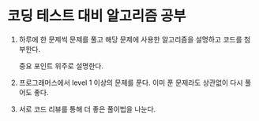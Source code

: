 # 코딩 테스트 대비 알고리즘 공부

1. 하루에 한 문제씩 문제를 풀고 해당 문제에 사용한 알고리즘을 설명하고 코드를 첨부한다.

    중요 포인트 위주로 설명한다.


2. 프로그래머스에서 level 1 이상의 문제를 푼다. 이미 푼 문제라도 상관없이 다시 풀어도 좋다.


3. 서로 코드 리뷰를 통해 더 좋은 풀이법을 나눈다.
